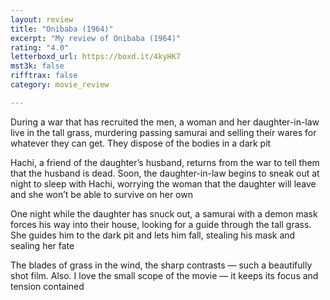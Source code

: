 ```yaml
---
layout: review
title: "Onibaba (1964)"
excerpt: "My review of Onibaba (1964)"
rating: "4.0"
letterboxd_url: https://boxd.it/4kyHK7
mst3k: false
rifftrax: false
category: movie_review

---
```


During a war that has recruited the men, a woman and her daughter-in-law live in the tall grass, murdering passing samurai and selling their wares for whatever they can get. They dispose of the bodies in a dark pit

Hachi, a friend of the daughter’s husband, returns from the war to tell them that the husband is dead. Soon, the daughter-in-law begins to sneak out at night to sleep with Hachi, worrying the woman that the daughter will leave and she won’t be able to survive on her own

One night while the daughter has snuck out, a samurai with a demon mask forces his way into their house, looking for a guide through the tall grass. She guides him to the dark pit and lets him fall, stealing his mask and sealing her fate

The blades of grass in the wind, the sharp contrasts — such a beautifully shot film. Also. I love the small scope of the movie — it keeps its focus and tension contained